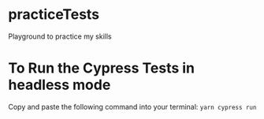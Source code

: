 # practiceTests
Playground to practice my skills

# To Run the Cypress Tests in headless mode
Copy and paste the following command into your terminal: `yarn cypress run`
